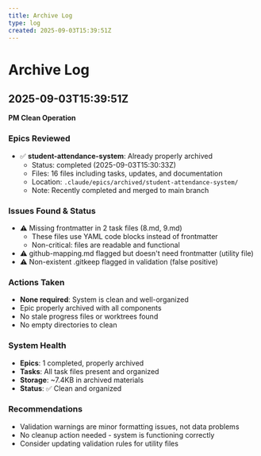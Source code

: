 ```yaml
---
title: Archive Log
type: log
created: 2025-09-03T15:39:51Z
---
```


# Archive Log

## 2025-09-03T15:39:51Z
**PM Clean Operation**

### Epics Reviewed
- ✅ **student-attendance-system**: Already properly archived
  - Status: completed (2025-09-03T15:30:33Z)
  - Files: 16 files including tasks, updates, and documentation  
  - Location: `.claude/epics/archived/student-attendance-system/`
  - Note: Recently completed and merged to main branch

### Issues Found & Status
- ⚠️ Missing frontmatter in 2 task files (8.md, 9.md)
  - These files use YAML code blocks instead of frontmatter
  - Non-critical: files are readable and functional
- ⚠️ github-mapping.md flagged but doesn't need frontmatter (utility file)
- ⚠️ Non-existent .gitkeep flagged in validation (false positive)

### Actions Taken
- **None required**: System is clean and well-organized
- Epic properly archived with all components
- No stale progress files or worktrees found
- No empty directories to clean

### System Health
- **Epics**: 1 completed, properly archived
- **Tasks**: All task files present and organized
- **Storage**: ~7.4KB in archived materials
- **Status**: ✅ Clean and organized

### Recommendations
- Validation warnings are minor formatting issues, not data problems
- No cleanup action needed - system is functioning correctly
- Consider updating validation rules for utility files